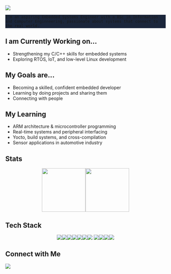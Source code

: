 <img src="https://capsule-render.vercel.app/api?type=waving&height=270&color=0:1B263B,100:778DA9&text=Hi,%20I%20am%20Annabell&fontSize=50&fontAlignY=41&animation=fadeIn&fontColor=FFFFFF&desc=Embedded%20Systems%20Engineer">
<div style="opacity:1;background-color:#1B263B;text-color:#FFFFFF";>

```
I'm an aspiring Embedded Systems Engineer with a BSc in Information 
and Computer Enginneering, passionate about systems that connect to the real world.
```

</div>

## I am Currently Working on...
- Strengthening my C/C++ skills for embedded systems  
- Exploring RTOS, IoT, and low-level Linux development  

## My Goals are...  
- Becoming a skilled, confident embedded developer  
- Learning by doing projects and sharing them
- Connecting with people

## My Learning
- ARM architecture & microcontroller programming  
- Real-time systems and peripheral interfacing  
- Yocto, build systems, and cross-compilation
- Sensor applications in automotive industry

## Stats
<center>
<img height="137px" src="https://github-readme-stats.vercel.app/api?username=ackassar&&bg_color=0,0D1B2A,1B263B,415A77&title_color=FFFFFF&text_color=FFFFFF&icon_color=FFFFFF&show_icons=true&hide_border=true&count_private=true"/><img height="137px" src="https://github-readme-streak-stats.herokuapp.com/?user=ackassar&&background=0,415A77,1B263B,0D1B2A&title=FFFFFF&ring=FFFFFF&fire=FFFFFF&stroke=FFFFFF&currStreakNum=FFFFFF&currStreakLabel=FFFFFF&sideNums=FFFFFF&sideLabels=FFFFFF&dates=FFFFFF&show_icons=true&hide_border=true&count_private=true"/></center>


## Tech Stack
<center><img src="https://img.shields.io/badge/Arch Linux-415A77?logo=arch-linux&logoColor=white&style=for-the-badge"><img src="https://img.shields.io/badge/Hyprland-778DA9?style=for-the-badge&logo=hyprland&logoColor=white"><img src="https://img.shields.io/badge/ZSH-415A77?style=for-the-badge&logo=ZSH&logoColor=white"><img src="https://img.shields.io/badge/Visual Studio Code-778DA9?style=for-the-badge&logo=visual-studio-code&logoColor=white"><img src="https://img.shields.io/badge/Git-415A77?style=for-the-badge&logo=Git&logoColor=white"><img src="https://img.shields.io/badge/GitHub-778DA9?style=for-the-badge&logo=github&logoColor=white"><img src="https://img.shields.io/badge/Obsidian-415A77?style=for-the-badge&logo=obsidian&logoColor=white"> <img src="https://img.shields.io/badge/latex-778DA9?style=for-the-badge&logo=latex&logoColor=white"><img src="https://img.shields.io/badge/c-415A77?style=for-the-badge&logo=c&logoColor=white)"><img src="https://img.shields.io/badge/c++-778DA9?style=for-the-badge&logo=c%2B%2B&logoColor=white"><img src="https://img.shields.io/badge/python-415A77?style=for-the-badge&logo=python&logoColor=white"></center>

<center>
</center>

## Connect with Me


<img src="https://capsule-render.vercel.app/api?type=waving&height=200&color=0:1B263B,100:778DA9&section=footer">